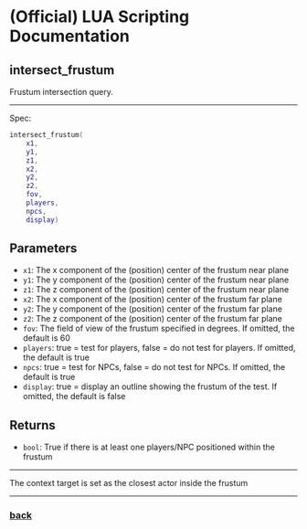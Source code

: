 
# (Official) LUA Scripting Documentation

## intersect_frustum

Frustum intersection query.

___

Spec:

```lua
intersect_frustum(
	x1,
	y1,
	z1,
	x2,
	y2,
	z2,
	fov,
	players,
	npcs,
	display)
```

## Parameters

- `x1`: The x component of the (position) center of the frustum near plane
- `y1`: The y component of the (position) center of the frustum near plane
- `z1`: The z component of the (position) center of the frustum near plane
- `x2`: The x component of the (position) center of the frustum far plane
- `y2`: The y component of the (position) center of the frustum far plane
- `z2`: The z component of the (position) center of the frustum far plane
- `fov`: The field of view of the frustum specified in degrees. If omitted, the default is 60
- `players`: true = test for players, false = do not test for players. If omitted, the default is true
- `npcs`: true = test for NPCs, false = do not test for NPCs. If omitted, the default is true
- `display`: true = display an outline showing the frustum of the test. If omitted, the default is false

## Returns

- `bool`: True if there is at least one players/NPC positioned within the frustum

___

The context target is set as the closest actor inside the frustum

___

### [back](../other)
